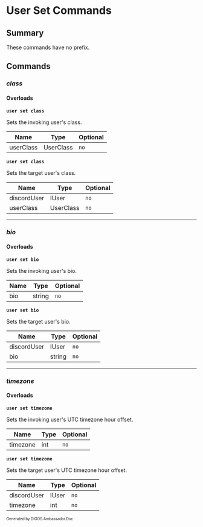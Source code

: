 ﻿User Set Commands
=================
## Summary
These commands have no prefix.

## Commands
### *class*
#### Overloads
**`user set class`**

Sets the invoking user's class.

| Name | Type | Optional |
| --- | --- | --- |
| userClass | UserClass | `no` |

**`user set class`**

Sets the target user's class.

| Name | Type | Optional |
| --- | --- | --- |
| discordUser | IUser | `no` |
| userClass | UserClass | `no` |

---

### *bio*
#### Overloads
**`user set bio`**

Sets the invoking user's bio.

| Name | Type | Optional |
| --- | --- | --- |
| bio | string | `no` |

**`user set bio`**

Sets the target user's bio.

| Name | Type | Optional |
| --- | --- | --- |
| discordUser | IUser | `no` |
| bio | string | `no` |

---

### *timezone*
#### Overloads
**`user set timezone`**

Sets the invoking user's UTC timezone hour offset.

| Name | Type | Optional |
| --- | --- | --- |
| timezone | int | `no` |

**`user set timezone`**

Sets the target user's UTC timezone hour offset.

| Name | Type | Optional |
| --- | --- | --- |
| discordUser | IUser | `no` |
| timezone | int | `no` |

<sub><sup>Generated by DIGOS.Ambassador.Doc</sup></sub>